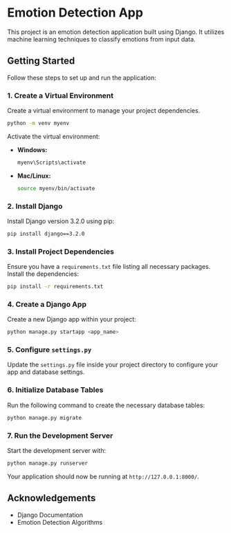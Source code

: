 # Emotion Detection App

This project is an emotion detection application built using Django. It utilizes machine learning techniques to classify emotions from input data.

## Getting Started

Follow these steps to set up and run the application:

### 1. Create a Virtual Environment

Create a virtual environment to manage your project dependencies.

```bash
python -m venv myenv
```

Activate the virtual environment:

- **Windows:**
  ```bash
  myenv\Scripts\activate
  ```
- **Mac/Linux:**
  ```bash
  source myenv/bin/activate
  ```

### 2. Install Django

Install Django version 3.2.0 using pip:

```bash
pip install django==3.2.0
```


### 3. Install Project Dependencies

Ensure you have a `requirements.txt` file listing all necessary packages. Install the dependencies:

```bash
pip install -r requirements.txt
```

### 4. Create a Django App

Create a new Django app within your project:

```bash
python manage.py startapp <app_name>
```

### 5. Configure `settings.py`

Update the `settings.py` file inside your project directory to configure your app and database settings.

### 6. Initialize Database Tables

Run the following command to create the necessary database tables:

```bash
python manage.py migrate
```

### 7. Run the Development Server

Start the development server with:

```bash
python manage.py runserver
```

Your application should now be running at `http://127.0.0.1:8000/`.


## Acknowledgements

- Django Documentation
- Emotion Detection Algorithms


